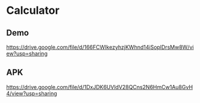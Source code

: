 # Calculator

## Demo
https://drive.google.com/file/d/166FCWIkezyhzjKWhnd14iSoplDrsMw8W/view?usp=sharing

## APK 
https://drive.google.com/file/d/1DxJDK6UVldV28QCns2N6HmCw1Au8GvH4/view?usp=sharing
